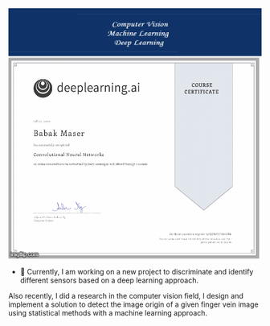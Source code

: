 
<img src="https://github.com/BMaser/BMaser/blob/main/photo.png">

<img src="https://github.com/BMaser/Demo/blob/main/gif.gif?raw=true">

- 🔭 Currently, I am working on a new project to discriminate and identify different sensors based on a deep learning approach.

Also recently, I did a research in the computer vision field, I design and implement a solution to detect the image origin of a given finger vein image using statistical methods with a machine learning approach.



<!-- 
**BMaser/BMaser** is a ✨ _special_ ✨ repository because its `README.md` (this file) appears on your GitHub profile.
Here are some ideas to get you started:
### Hi there 👋

- 🔭 I’m currently working on ...
- 🌱 I’m currently learning ...
- 👯 I’m looking to collaborate on ...
- 🤔 I’m looking for help with ...
- 💬 Ask me about ...
- 📫 How to reach me: ...
- 😄 Pronouns: ...
- ⚡ Fun fact: ... 
-->

